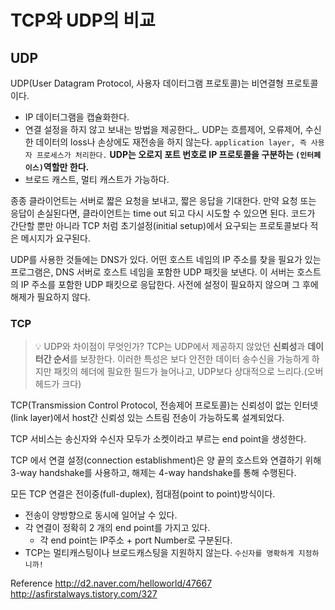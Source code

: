 # TCP와 UDP의 비교
## UDP
UDP(User Datagram Protocol, 사용자 데이터그램 프로토콜)는 비연결형 프로토콜 이다.
- IP 데이터그램을 캡슐화한다.
- 연결 설정을 하지 않고 보내는 방법을 제공한다_.
  UDP는 흐름제어, 오류제어, 수신한 데이터의 loss나 손상에도 재전송을 하지 않는다. `application layer, 즉 사용자 프로세스가 처리한다.`
  **UDP는 오로지 포트 번호로 IP 프로토콜을 구분하는 `(인터페이스)`역할만 한다.**
- 브로드 캐스트, 멀티 캐스트가 가능하다.

종종 클라이언트는 서버로 짧은 요청을 보내고, 짧은 응답을 기대한다. 만약 요청 또는 응답이 손실된다면, 클라이언트는 time out 되고 다시 시도할 수 있으면 된다. 코드가 간단할 뿐만 아니라 TCP 처럼 초기설정(initial setup)에서 요구되는 프로토콜보다 적은 메시지가 요구된다.

UDP를 사용한 것들에는 DNS가 있다. 어떤 호스트 네임의 IP 주소를 찾을 필요가 있는 프로그램은, DNS 서버로 호스트 네임을 포함한 UDP 패킷을 보낸다. 이 서버는 호스트의 IP 주소를 포함한 UDP 패킷으로 응답한다. 사전에 설정이 필요하지 않으며 그 후에 해제가 필요하지 않다.


### TCP
> 💡 UDP와 차이점이 무엇인가?
TCP는 UDP에서 제공하지 않았던 **신뢰성**과 **데이터간 순서**를 보장한다.
이러한 특성은 보다 안전한 데이터 송수신을 가능하게 하지만 패킷의 헤더에 필요한 필드가 늘어나고, UDP보다 상대적으로 느리다.(오버헤드가 크다)

TCP(Transmission Control Protocol, 전송제어 프로토콜)는 신뢰성이 없는 인터넷(link layer)에서 host간 신뢰성 있는 스트림 전송이 가능하도록 설계되었다.

TCP 서비스는 송신자와 수신자 모두가 소켓이라고 부르는 end point을 생성한다.

TCP 에서 연결 설정(connection establishment)은 양 끝의 호스트와 연결하기 위해 3-way handshake를 사용하고, 해제는 4-way handshake를 통해 수행된다.

모든 TCP 연결은 전이중(full-duplex), 점대점(point to point)방식이다.
- 전송이 양방향으로 동시에 일어날 수 있다.
- 각 연결이 정확히 2 개의 end point를 가지고 있다.
    - 각 end point는 IP주소 + port Number로 구분된다.
- TCP는 멀티캐스팅이나 브로드캐스팅을 지원하지 않는다. `수신자를 명확하게 지정하니까!`

Reference
http://d2.naver.com/helloworld/47667
http://asfirstalways.tistory.com/327